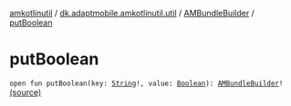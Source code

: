 [amkotlinutil](../../index.md) / [dk.adaptmobile.amkotlinutil.util](../index.md) / [AMBundleBuilder](index.md) / [putBoolean](./put-boolean.md)

# putBoolean

`open fun putBoolean(key: `[`String`](https://kotlinlang.org/api/latest/jvm/stdlib/kotlin/-string/index.html)`!, value: `[`Boolean`](https://kotlinlang.org/api/latest/jvm/stdlib/kotlin/-boolean/index.html)`): `[`AMBundleBuilder`](index.md)`!` [(source)](https://github.com/adaptmobile-organization/amkotlinutil/tree/master/amkotlinutil/amkotlinutil/src/main/java/dk/adaptmobile/amkotlinutil/util/AMBundleBuilder.java#L23)
